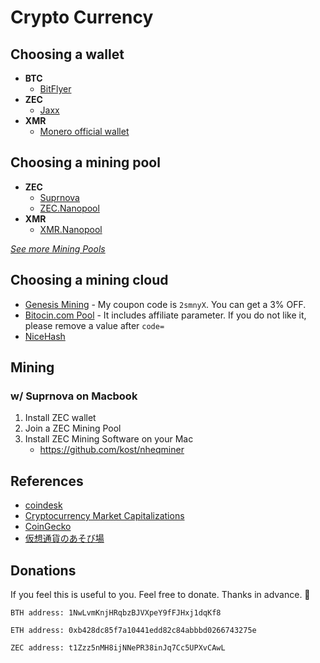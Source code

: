 # Crypto Currency

## Choosing a wallet

- **BTC**
  - [BitFlyer](http://bitflyer.jp/)
- **ZEC**
  - [Jaxx](https://jaxx.io/)
- **XMR**
  - [Monero official wallet](https://getmonero.org/downloads/)

## Choosing a mining pool

- **ZEC**
  - [Suprnova](https://zec.suprnova.cc/index.php)
  - [ZEC.Nanopool](https://zec.nanopool.org/)
- **XMR**
  - [XMR.Nanopool](https://xmr.nanopool.org/)

[*See more Mining Pools*](https://investoon.com/mining_pools)

## Choosing a mining cloud

- [Genesis Mining](www.coinstaker.com/genesis-mining-zcash/) - My coupon code is `2smnyX`. You can get a 3% OFF.
- [Bitocin.com Pool](https://pool.bitcoin.com/index.html?code=pf7k6o) - It includes affiliate parameter. If you do not like it, please remove a value after `code=`
- [NiceHash](https://www.nicehash.com/)

## Mining

### w/ Suprnova on Macbook

1. Install ZEC wallet
2. Join a ZEC Mining Pool
3. Install ZEC Mining Software on your Mac
    - https://github.com/kost/nheqminer

## References

- [coindesk](https://www.coindesk.com/)
- [Cryptocurrency Market Capitalizations](https://coinmarketcap.com/)
- [CoinGecko](https://www.coingecko.com/en)
- [仮想通貨のあそび場](http://www.monero.tokyo/)

## Donations

If you feel this is useful to you. Feel free to donate. Thanks in advance. :bow:

```
BTH address: 1NwLvmKnjHRqbzBJVXpeY9fFJHxj1dqKf8

ETH address: 0xb428dc85f7a10441edd82c84abbbd0266743275e

ZEC address: t1Zzz5nMH8ijNNePR38inJq7Cc5UPXvCAwL
```
